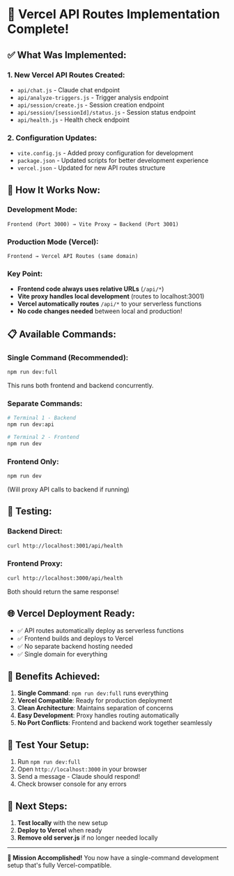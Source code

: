 # 🎯 Vercel API Routes Implementation Complete!

## ✅ **What Was Implemented:**

### **1. New Vercel API Routes Created:**
- `api/chat.js` - Claude chat endpoint
- `api/analyze-triggers.js` - Trigger analysis endpoint  
- `api/session/create.js` - Session creation endpoint
- `api/session/[sessionId]/status.js` - Session status endpoint
- `api/health.js` - Health check endpoint

### **2. Configuration Updates:**
- `vite.config.js` - Added proxy configuration for development
- `package.json` - Updated scripts for better development experience
- `vercel.json` - Updated for new API routes structure

## 🚀 **How It Works Now:**

### **Development Mode:**
```
Frontend (Port 3000) → Vite Proxy → Backend (Port 3001)
```

### **Production Mode (Vercel):**
```
Frontend → Vercel API Routes (same domain)
```

### **Key Point:**
- **Frontend code always uses relative URLs** (`/api/*`)
- **Vite proxy handles local development** (routes to localhost:3001)
- **Vercel automatically routes** `/api/*` to your serverless functions
- **No code changes needed** between local and production!

## 📋 **Available Commands:**

### **Single Command (Recommended):**
```bash
npm run dev:full
```
This runs both frontend and backend concurrently.

### **Separate Commands:**
```bash
# Terminal 1 - Backend
npm run dev:api

# Terminal 2 - Frontend  
npm run dev
```

### **Frontend Only:**
```bash
npm run dev
```
(Will proxy API calls to backend if running)

## 🔧 **Testing:**

### **Backend Direct:**
```bash
curl http://localhost:3001/api/health
```

### **Frontend Proxy:**
```bash
curl http://localhost:3000/api/health
```

Both should return the same response!

## 🌐 **Vercel Deployment Ready:**

- ✅ API routes automatically deploy as serverless functions
- ✅ Frontend builds and deploys to Vercel
- ✅ No separate backend hosting needed
- ✅ Single domain for everything

## 🎉 **Benefits Achieved:**

1. **Single Command**: `npm run dev:full` runs everything
2. **Vercel Compatible**: Ready for production deployment
3. **Clean Architecture**: Maintains separation of concerns
4. **Easy Development**: Proxy handles routing automatically
5. **No Port Conflicts**: Frontend and backend work together seamlessly

## 🧪 **Test Your Setup:**

1. Run `npm run dev:full`
2. Open `http://localhost:3000` in your browser
3. Send a message - Claude should respond!
4. Check browser console for any errors

## 📝 **Next Steps:**

1. **Test locally** with the new setup
2. **Deploy to Vercel** when ready
3. **Remove old server.js** if no longer needed locally

---

**🎯 Mission Accomplished!** You now have a single-command development setup that's fully Vercel-compatible. 
